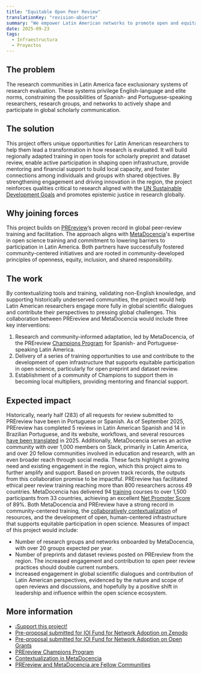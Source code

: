 ```yaml
---
title: "Equitable Open Peer Review"
translationKey: "revision-abierta"
summary: "We empower Latin American networks to promote open and equitable peer review of preprints and academic datasets."
date: 2025-09-23
tags:
  - Infraestructura
  - Proyectos
---
```


## The problem
The research communities in Latin America face exclusionary systems of research evaluation. These systems privilege English-language and elite norms, constraining the possibilities of Spanish- and Portuguese-speaking researchers, research groups, and networks to actively shape and participate in global scholarly communication.

## The solution
This project offers unique opportunities for Latin American researchers to help them lead a transformation in how research is evaluated. It will build regionally adapted training in open tools for scholarly preprint and dataset review, enable active participation in shaping open infrastructure, provide mentoring and financial support to build local capacity, and foster connections among individuals and groups with shared objectives. By strengthening engagement and driving innovation in the region, the project reinforces qualities critical to research aligned with the [UN Sustainable Development Goals](http://sdgs.un.org/goals) and promotes epistemic justice in research globally.

## Why joining forces
This project builds on [PREreview](https://prereview.org/)’s proven record in global peer-review training and facilitation. The approach aligns with [MetaDocencia](https://www.metadocencia.org/en/)'s expertise in open science training and commitment to lowering barriers to participation in Latin America. Both partners have successfully fostered community-centered initiatives and are rooted in community-developed principles of openness, equity, inclusion, and shared responsibility.

## The work
By contextualizing tools and training, validating non-English knowledge, and supporting historically underserved communities, the project would help Latin American researchers engage more fully in global scientific dialogues and contribute their perspectives to pressing global challenges.
This collaboration between PREreview and MetaDocencia would include three key interventions: 
1. Research and community-informed adaptation, led by MetaDocencia, of the PREreview [Champions Program](https://content.prereview.org/tag/prereview-champion) for Spanish- and Portuguese-speaking Latin America.
2. Delivery of a series of training opportunities to use and contribute to the development of open infrastructure that supports equitable participation in open science, particularly for open preprint and dataset review.
3. Establishment of a community of Champions to support them in becoming local multipliers, providing mentoring and financial support.

## Expected impact
Historically, nearly half (283) of all requests for review submitted to PREreview have been in Portuguese or Spanish. As of September 2025, PREreview has completed 5 reviews in Latin American Spanish and 14 in Brazilian Portuguese, and its website, workflows, and several resources [have been translated](https://content.prereview.org/celebrating-our-localization-and-translation-milestone/) in 2025. Additionally, MetaDocencia serves an active community with over 1,000 members on Slack, primarily in Latin America, and over 20 fellow communities involved in education and research, with an even broader reach through social media. These facts highlight a growing need and existing engagement in the region, which this project aims to further amplify and support. 
Based on proven track records, the outputs from this collaboration promise to be impactful. PREreview has facilitated ethical peer review training reaching more than 800 researchers across 49 countries. MetaDocencia has delivered 94 [training](https://github.com/MetaDocencia/reportes-publicos/tree/main/MD-workshops-cursos) courses to over 1,500 participants from 33 countries, achieving an excellent [Net Promoter Score](https://www.qualtrics.com/experience-management/customer/net-promoter-score/#:~:text=An%20NPS%20score%20measures%20customer,a%20higher%20score%20is%20desirable.) of 89%. Both MetaDocencia and PREreview have a strong record in community-centered training, the [collaboratively contextualization](https://www.metadocencia.org/en/post/2024/20240820-collab-contextualization/) of resources, and the development of open, human-centered infrastructure that supports equitable participation in open science.
Measures of impact of this project would include:
* Number of research groups and networks onboarded by MetaDocencia, with over 20 groups expected per year.
* Number of preprints and dataset reviews posted on PREreview from the region. The increased engagement and contribution to open peer review practices should double current numbers.
* Increased engagement in global scientific dialogues and contribution of Latin American perspectives, evidenced by the nature and scope of open reviews and discussions, and hopefully by a positive shift in leadership and influence within the open science ecosystem.


## More information
* [¡Support this project!](/en/cta/)
* [Pre-proposal submitted for IOI Fund for Network Adoption on Zenodo](https://doi.org/10.5281/zenodo.15880814 )
* [Pre-proposal submitted for IOI Fund for Network Adoption on Open Grants](https://www.ogrants.org/grants/formoso_jesica_2025 )
* [PREreview Champions Program](https://content.prereview.org/tag/prereview-champion) 
* [Contextualization in MetaDocencia](https://www.metadocencia.org/en/post/2024/20240820-collab-contextualization/) 
* [PREreview and MetaDocencia are Fellow Communities](https://www.metadocencia.org/en/authors/prereview/) 
